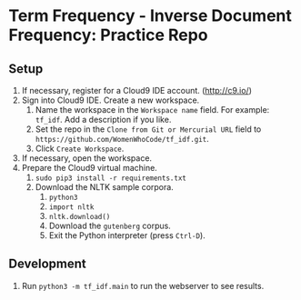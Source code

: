 # Term Frequency - Inverse Document Frequency: Practice Repo

## Setup

1. If necessary, register for a Cloud9 IDE account. (http://c9.io/)
2. Sign into Cloud9 IDE. Create a new workspace.
    1. Name the workspace in the `Workspace name` field. For example: `tf_idf`. Add a description if you like.
    2. Set the repo in the `Clone from Git or Mercurial URL` field to `https://github.com/WomenWhoCode/tf_idf.git`.
    3. Click `Create Workspace`.
3. If necessary, open the workspace.
4. Prepare the Cloud9 virtual machine.
    1. `sudo pip3 install -r requirements.txt`
    2. Download the NLTK sample corpora.
        1. `python3`
        2. `import nltk`
        3. `nltk.download()`
        4. Download the `gutenberg` corpus.
        5. Exit the Python interpreter (press `Ctrl-D`).

## Development

1. Run `python3 -m tf_idf.main` to run the webserver to see results.
